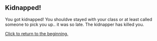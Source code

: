 Kidnapped!
--
You got kidnapped! You shouldve stayed with your class or at least called someone to pick you up.. it was so late. The kidnapper has killed you.

[Click to return to the beginning.](../Amusement-park.md)